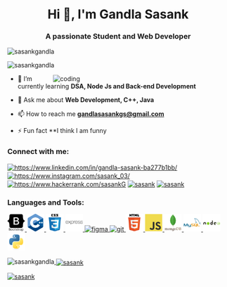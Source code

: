 <h1 align="center">Hi 👋, I'm Gandla Sasank</h1>
<h3 align="center">A passionate Student and Web Developer</h3>


<p align="left"> <img src="https://komarev.com/ghpvc/?username=sasankgandla&color=0e75b6&style=plastic" alt="sasankgandla" /> </p>

<p align="left"> <img src="https://github-profile-trophy.vercel.app/?username=sasankgandla" alt="sasankgandla" /></a> </p>
<img align ="right" alt ="coding" width ="400" src ="https://cdn.dribbble.com/users/1162077/screenshots/3848914/programmer.gif">



- 🌱 I’m currently learning **DSA, Node Js and Back-end Development**

- 💬 Ask me about **Web Development, C++, Java**

- 📫 How to reach me **gandlasasankgs@gmail.com**

- ⚡ Fun fact **I think I am funny

<h3 align="left">Connect with me:</h3>
<p align="left">
<a href="https://www.linkedin.com/in/gandla-sasank-ba277b1bb/" target="blank"><img align="center" src="https://raw.githubusercontent.com/rahuldkjain/github-profile-readme-generator/master/src/images/icons/Social/linked-in-alt.svg" alt="https://www.linkedin.com/in/gandla-sasank-ba277b1bb/" height="30" width="40" /></a>
<a href="https://www.instagram.com/sasank_03/" target="blank"><img align="center" src="https://raw.githubusercontent.com/rahuldkjain/github-profile-readme-generator/master/src/images/icons/Social/instagram.svg" alt="https://www.instagram.com/sasank_03/" height="30" width="40" /></a>
<a href="https://www.hackerrank.com/sasankG" target="blank"><img align="center" src="https://raw.githubusercontent.com/rahuldkjain/github-profile-readme-generator/master/src/images/icons/Social/hackerrank.svg" alt="https://www.hackerrank.com/sasankG" height="30" width="40" /></a>
<a href="https://leetcode.com/gandla-sasank/" target="blank"><img align="center" src="https://raw.githubusercontent.com/rahuldkjain/github-profile-readme-generator/master/src/images/icons/Social/leet-code.svg" alt="sasank" height="30" width="40" /></a>
<a href="https://auth.geeksforgeeks.org/user/sasankgandla" target="blank"><img align="center" src="https://raw.githubusercontent.com/rahuldkjain/github-profile-readme-generator/master/src/images/icons/Social/geeks-for-geeks.svg" alt="sasank" height="30" width="40" /></a>
</p>

<h3 align="left">Languages and Tools:</h3>
<p align="left"> <a href="https://getbootstrap.com" target="_blank" rel="noreferrer"> <img src="https://raw.githubusercontent.com/devicons/devicon/master/icons/bootstrap/bootstrap-plain-wordmark.svg" alt="bootstrap" width="40" height="40"/> </a> <a href="https://www.w3schools.com/cpp/" target="_blank" rel="noreferrer"> <img src="https://raw.githubusercontent.com/devicons/devicon/master/icons/cplusplus/cplusplus-original.svg" alt="cplusplus" width="40" height="40"/> </a> <a href="https://www.w3schools.com/css/" target="_blank" rel="noreferrer"> <img src="https://raw.githubusercontent.com/devicons/devicon/master/icons/css3/css3-original-wordmark.svg" alt="css3" width="40" height="40"/> </a> <a href="https://expressjs.com" target="_blank" rel="noreferrer"> <img src="https://raw.githubusercontent.com/devicons/devicon/master/icons/express/express-original-wordmark.svg" alt="express" width="40" height="40"/> </a> <a href="https://www.figma.com/" target="_blank" rel="noreferrer"> <img src="https://www.vectorlogo.zone/logos/figma/figma-icon.svg" alt="figma" width="40" height="40"/><a href="https://git-scm.com/" target="_blank" rel="noreferrer"> <img src="https://www.vectorlogo.zone/logos/git-scm/git-scm-icon.svg" alt="git" width="40" height="40"/> </a> <a href="https://www.w3.org/html/" target="_blank" rel="noreferrer"> <img src="https://raw.githubusercontent.com/devicons/devicon/master/icons/html5/html5-original-wordmark.svg" alt="html5" width="40" height="40"/> </a> <a href="https://developer.mozilla.org/en-US/docs/Web/JavaScript" target="_blank" rel="noreferrer"> <img src="https://raw.githubusercontent.com/devicons/devicon/master/icons/javascript/javascript-original.svg" alt="javascript" width="40" height="40"/> </a> <a href="https://www.mongodb.com/" target="_blank" rel="noreferrer"> <img src="https://raw.githubusercontent.com/devicons/devicon/master/icons/mongodb/mongodb-original-wordmark.svg" alt="mongodb" width="40" height="40"/> </a> <a href="https://www.mysql.com/" target="_blank" rel="noreferrer"> <img src="https://raw.githubusercontent.com/devicons/devicon/master/icons/mysql/mysql-original-wordmark.svg" alt="mysql" width="40" height="40"/> </a> <a href="https://nodejs.org" target="_blank" rel="noreferrer"> <img src="https://raw.githubusercontent.com/devicons/devicon/master/icons/nodejs/nodejs-original-wordmark.svg" alt="nodejs" width="40" height="40"/> </a> <a href="https://www.python.org" target="_blank" rel="noreferrer"> <img src="https://raw.githubusercontent.com/devicons/devicon/master/icons/python/python-original.svg" alt="python" width="40" height="40"/>

<p><img align="left" src="https://github-readme-stats.vercel.app/api/top-langs?username=sasankgandla&show_icons=true&locale=en&layout=compact" alt="sasankgandla" /></p>

<p>&nbsp;<img align="center" src="https://github-readme-stats.vercel.app/api?username=sasankgandla&show_icons=true&locale=en" alt="sasank" /></p>

<p><img align="center" src="https://github-readme-streak-stats.herokuapp.com/?user=sasankgandla&" alt="sasank" /></p>
